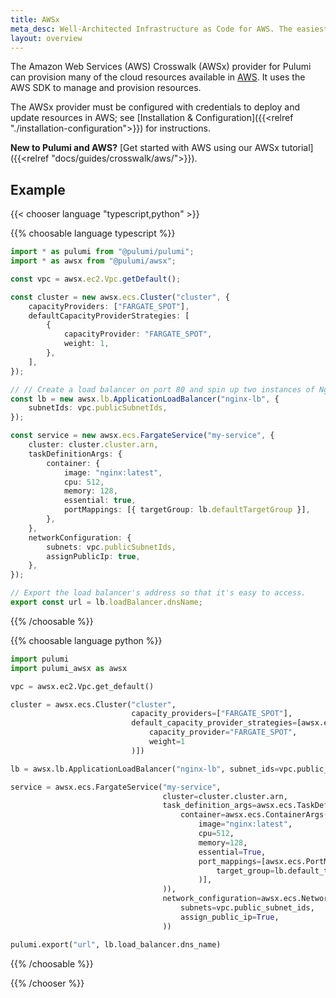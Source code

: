 ```yaml
---
title: AWSx
meta_desc: Well-Architected Infrastructure as Code for AWS. The easiest way to AWS — from development to production.
layout: overview
---
```


The Amazon Web Services (AWS) Crosswalk (AWSx) provider for Pulumi can provision many of the cloud resources available in [AWS](https://aws.amazon.com/). It uses the AWS SDK to manage and provision resources.

The AWSx provider must be configured with credentials to deploy and update resources in AWS; see [Installation & Configuration]({{<relref "./installation-configuration">}}) for instructions.

**New to Pulumi and AWS?** [Get started with AWS using our AWSx tutorial]({{<relref "docs/guides/crosswalk/aws/">}}).

## Example

{{< chooser language "typescript,python" >}}

{{% choosable language typescript %}}

```typescript
import * as pulumi from "@pulumi/pulumi";
import * as awsx from "@pulumi/awsx";

const vpc = awsx.ec2.Vpc.getDefault();

const cluster = new awsx.ecs.Cluster("cluster", {
    capacityProviders: ["FARGATE_SPOT"],
    defaultCapacityProviderStrategies: [
        {
            capacityProvider: "FARGATE_SPOT",
            weight: 1,
        },
    ],
});

// // Create a load balancer on port 80 and spin up two instances of Nginx.
const lb = new awsx.lb.ApplicationLoadBalancer("nginx-lb", {
    subnetIds: vpc.publicSubnetIds,
});

const service = new awsx.ecs.FargateService("my-service", {
    cluster: cluster.cluster.arn,
    taskDefinitionArgs: {
        container: {
            image: "nginx:latest",
            cpu: 512,
            memory: 128,
            essential: true,
            portMappings: [{ targetGroup: lb.defaultTargetGroup }],
        },
    },
    networkConfiguration: {
        subnets: vpc.publicSubnetIds,
        assignPublicIp: true,
    },
});

// Export the load balancer's address so that it's easy to access.
export const url = lb.loadBalancer.dnsName;
```

{{% /choosable %}}

{{% choosable language python %}}

```python
import pulumi
import pulumi_awsx as awsx

vpc = awsx.ec2.Vpc.get_default()

cluster = awsx.ecs.Cluster("cluster",
                           capacity_providers=["FARGATE_SPOT"],
                           default_capacity_provider_strategies=[awsx.ecs.DefaultCapacityProviderStrategyArgs(
                               capacity_provider="FARGATE_SPOT",
                               weight=1
                           )])

lb = awsx.lb.ApplicationLoadBalancer("nginx-lb", subnet_ids=vpc.public_subnet_ids)

service = awsx.ecs.FargateService("my-service",
                                  cluster=cluster.cluster.arn,
                                  task_definition_args=awsx.ecs.TaskDefinitionArgs(
                                      container=awsx.ecs.ContainerArgs(
                                          image="nginx:latest",
                                          cpu=512,
                                          memory=128,
                                          essential=True,
                                          port_mappings=[awsx.ecs.PortMappingArgs(
                                              target_group=lb.default_target_group
                                          )],
                                  )),
                                  network_configuration=awsx.ecs.NetworkConfigArgs(
                                      subnets=vpc.public_subnet_ids,
                                      assign_public_ip=True,
                                  ))

pulumi.export("url", lb.load_balancer.dns_name)
```

{{% /choosable %}}

{{% /chooser %}}
